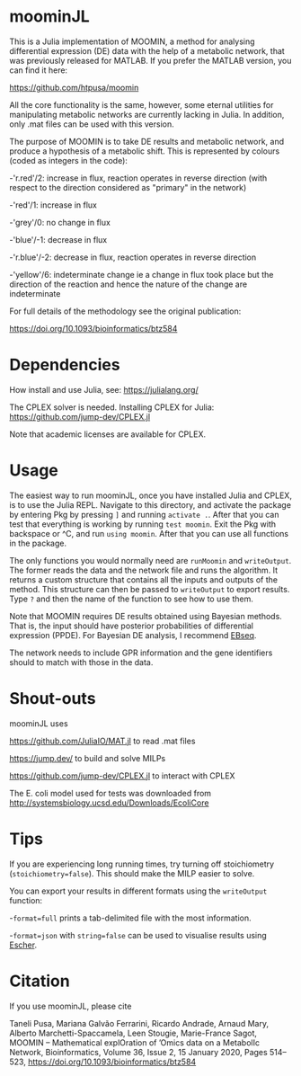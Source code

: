# moominJL

This is a Julia implementation of MOOMIN, a method for analysing differential expression (DE) data with the help of a metabolic network, that was previously
released for MATLAB. If you prefer the MATLAB version, you can find it here:

https://github.com/htpusa/moomin

All the core functionality is the same, however, some eternal utilities for manipulating metabolic networks are currently lacking in Julia.
In addition, only .mat files can be used with this version.

The purpose of MOOMIN is to take DE results and metabolic network, and produce a hypothesis of a metabolic shift. This is represented by colours (coded as integers
in the code):

-'r.red'/2: increase in flux, reaction operates in reverse direction (with respect to the direction considered as "primary" in the network)

-'red'/1: increase in flux

-'grey'/0: no change in flux

-'blue'/-1: decrease in flux

-'r.blue'/-2: decrease in flux, reaction operates in reverse direction

-'yellow'/6: indeterminate change ie a change in flux took place but the direction of the reaction and hence the nature of the change are indeterminate

For full details of the methodology see the original publication:

https://doi.org/10.1093/bioinformatics/btz584

# Dependencies

How install and use Julia, see: https://julialang.org/

The CPLEX solver is needed. Installing CPLEX for Julia: https://github.com/jump-dev/CPLEX.jl

Note that academic licenses are available for CPLEX.

# Usage

The easiest way to run moominJL, once you have installed Julia and CPLEX, is to use the Julia REPL. Navigate to this directory, and activate the package by entering
Pkg by pressing `]` and running `activate .`. After that you can test that everything is working by running `test moomin`. Exit the Pkg with backspace or ^C, and
run `using moomin`. After that you can use all functions in the package.

The only functions you would normally need are `runMoomin` and `writeOutput`. The former reads the data and the network file and runs the algorithm. It returns a
custom structure that contains all the inputs and outputs of the method. This structure can then be passed to `writeOutput` to export results. Type `?` and then
the name of the function to see how to use them.

Note that MOOMIN requires DE results obtained using Bayesian methods. That is, the input should have posterior probabilities of differential expression (PPDE). For
Bayesian DE analysis, I recommend [EBseq](http://www.bioconductor.org/packages/release/bioc/html/EBSeq.html).

The network needs to include GPR information and the gene identifiers should to match with those in the data.

# Shout-outs

moominJL uses

https://github.com/JuliaIO/MAT.jl to read .mat files

https://jump.dev/ to build and solve MILPs

https://github.com/jump-dev/CPLEX.jl to interact with CPLEX

The E. coli model used for tests was downloaded from http://systemsbiology.ucsd.edu/Downloads/EcoliCore

# Tips

If you are experiencing long running times, try turning off stoichiometry (`stoichiometry=false`). This should make the MILP easier to solve.

You can export your results in different formats using the `writeOutput` function:

-`format=full` prints a tab-delimited file with the most information.

-`format=json` with `string=false` can be used to visualise results using [Escher](https://escher.github.io/#/).

# Citation

If you use moominJL, please cite

Taneli Pusa, Mariana Galvão Ferrarini, Ricardo Andrade, Arnaud Mary, Alberto Marchetti-Spaccamela, Leen Stougie, Marie-France Sagot,
MOOMIN – Mathematical explOration of ’Omics data on a MetabolIc Network, Bioinformatics, Volume 36, Issue 2, 15 January 2020, Pages 514–523,
https://doi.org/10.1093/bioinformatics/btz584
